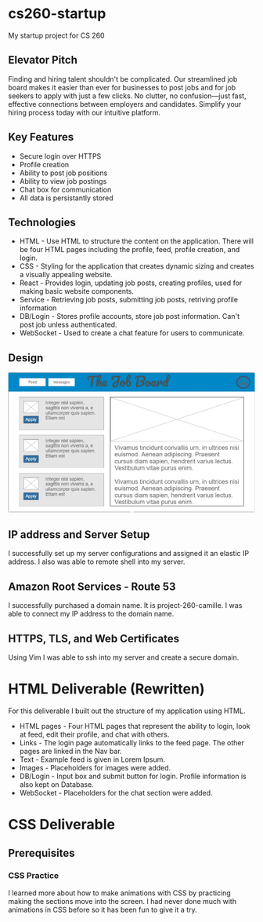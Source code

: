 # cs260-startup
My startup project for CS 260

## Elevator Pitch 
Finding and hiring talent shouldn't be complicated. Our streamlined job board makes it easier than ever for businesses to post jobs and for job seekers to apply with just a few clicks. No clutter, no confusion—just fast, effective connections between employers and candidates. Simplify your hiring process today with our intuitive platform. 

## Key Features 
* Secure login over HTTPS
* Profile creation
* Ability to post job positions
* Ability to view job postings
* Chat box for communication
* All data is persistantly stored

## Technologies
* HTML - Use HTML to structure the content on the application. There will be four HTML pages including the profile, feed, profile 
creation, and login. 
* CSS - Styling for the application that creates dynamic sizing and creates a visually appealing website. 
* React - Provides login, updating job posts, creating profiles, used for making basic website components. 
* Service - Retrieving job posts, submitting job posts, retriving profile information 
* DB/Login - Stores profile accounts, store job post information. Can't post job unless authenticated. 
* WebSocket - Used to create a chat feature for users to communicate. 
   
## Design
![image](startup.jpg)

## IP address and Server Setup
I successfully set up my server configurations and assigned it an elastic IP address. I also was able to remote shell into my server. 

## Amazon Root Services - Route 53
I successfully purchased a domain name. It is project-260-camille. I was able to connect my IP address to the domain name.

## HTTPS, TLS, and Web Certificates 
Using Vim I was able to ssh into my server and create a secure domain.


# HTML Deliverable (Rewritten)
For this deliverable I built out the structure of my application using HTML.

 * HTML pages - Four HTML pages that represent the ability to login, look at feed, edit their profile, and chat with others.
 * Links - The login page automatically links to the feed page. The other pages are linked in the Nav bar.
 * Text - Example feed is given in Lorem Ipsum.
 * Images - Placeholders for images were added.
 * DB/Login - Input box and submit button for login. Profile information is also kept on Database.
 * WebSocket - Placeholders for the chat section were added.

# CSS Deliverable

## Prerequisites 

### CSS Practice 
I learned more about how to make animations with CSS by practicing making the sections move into the screen. I had never done much with animations in CSS before so it has been fun to give it a try. 
